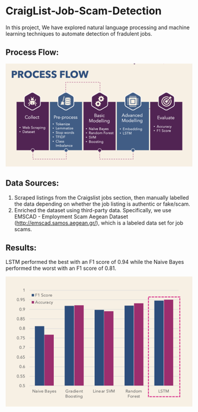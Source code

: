 # CraigList-Job-Scam-Detection
In this project, We have explored natural language processing and machine learning techniques to automate detection of fradulent jobs.

## Process Flow:

<img src="Other/process_flow.png" alt="process_flow" width="800"/>

## Data Sources:

1. Scraped listings from the Craigslist jobs section, then manually labelled the data depending on whether the job listing is authentic or fake/scam.
2. Enriched the dataset using third-party data. Specifically, we use EMSCAD - Employment Scam Aegean Dataset (http://emscad.samos.aegean.gr/), which is a labeled data set for job scams.

## Results:

LSTM performed the best with an F1 score of 0.94 while the Naive Bayes performed the worst with an F1 score of 0.81.

<img src="Other/result.png" alt="results" width="600" height="350"/>

